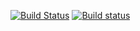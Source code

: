 [![Build Status](https://travis-ci.org/svenpeter42/fastfilters.svg?branch=master)](https://travis-ci.org/svenpeter42/fastfilters)
[![Build status](https://ci.appveyor.com/api/projects/status/obc03rs0cwisnsdv/branch/master?svg=true)](https://ci.appveyor.com/project/svenpeter42/fastfilters/branch/master)
